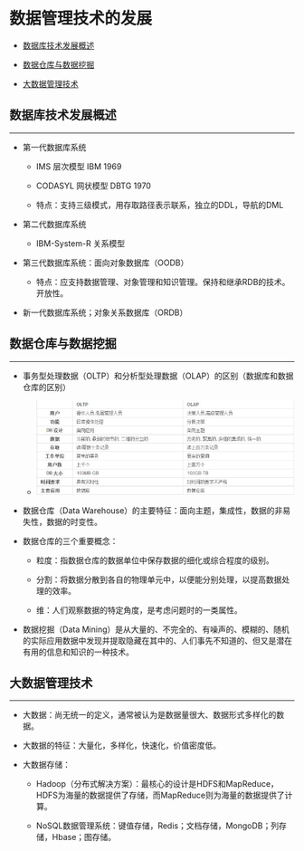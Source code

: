 # 数据管理技术的发展

  + [数据库技术发展概述](#数据库技术发展概述)

  + [数据仓库与数据挖掘](#数据仓库与数据挖掘)

  + [大数据管理技术](#大数据管理技术)

## 数据库技术发展概述

***

  + 第一代数据库系统

    - IMS 层次模型 IBM 1969

    - CODASYL 网状模型 DBTG 1970

    - 特点：支持三级模式，用存取路径表示联系，独立的DDL，导航的DML

  + 第二代数据库系统

    - IBM-System-R 关系模型

  + 第三代数据库系统：面向对象数据库（OODB）

    - 特点：应支持数据管理、对象管理和知识管理。保持和继承RDB的技术。开放性。

  + 新一代数据库系统；对象关系数据库（ORDB）

## 数据仓库与数据挖掘

***

  + 事务型处理数据（OLTP）和分析型处理数据（OLAP）的区别（数据库和数据仓库的区别）

    - ![OLTP and OLAP](./resources/oltp_and_olap.png)

  + 数据仓库（Data Warehouse）的主要特征：面向主题，集成性，数据的非易失性，数据的时变性。

  + 数据仓库的三个重要概念：

    - 粒度：指数据仓库的数据单位中保存数据的细化或综合程度的级别。

    - 分割：将数据分散到各自的物理单元中，以便能分别处理，以提高数据处理的效率。

    - 维：人们观察数据的特定角度，是考虑问题时的一类属性。

  + 数据挖掘（Data Mining）是从大量的、不完全的、有噪声的、模糊的、随机的实际应用数据中发现并提取隐藏在其中的、人们事先不知道的、但又是潜在有用的信息和知识的一种技术。

## 大数据管理技术

***

  + 大数据：尚无统一的定义，通常被认为是数据量很大、数据形式多样化的数据。

  + 大数据的特征：大量化，多样化，快速化，价值密度低。

  + 大数据存储：

    - Hadoop（分布式解决方案）：最核心的设计是HDFS和MapReduce，HDFS为海量的数据提供了存储，而MapReduce则为海量的数据提供了计算。

    - NoSQL数据管理系统：键值存储，Redis；文档存储，MongoDB；列存储，Hbase；图存储。
